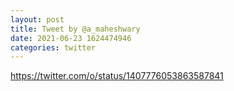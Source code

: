 ```yaml
--- 
layout: post 
title: Tweet by @a_maheshwary 
date: 2021-06-23 1624474946 
categories: twitter 
--- 
```

https://twitter.com/o/status/1407776053863587841